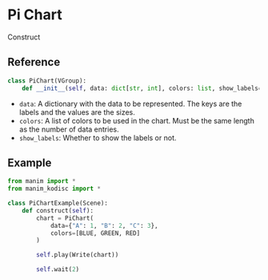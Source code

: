 # Pi Chart

Construct 

## Reference

```python
class PiChart(VGroup):
    def __init__(self, data: dict[str, int], colors: list, show_labels=True, **kwargs)
```

- `data`: A dictionary with the data to be represented. The keys are the labels and the values are the sizes.
- `colors`: A list of colors to be used in the chart. Must be the same length as the number of data entries.
- `show_labels`: Whether to show the labels or not.

## Example

```python
from manim import *
from manim_kodisc import *

class PiChartExample(Scene):
    def construct(self):
        chart = PiChart(
            data={"A": 1, "B": 2, "C": 3},
            colors=[BLUE, GREEN, RED]
        )

        self.play(Write(chart))

        self.wait(2)
```
